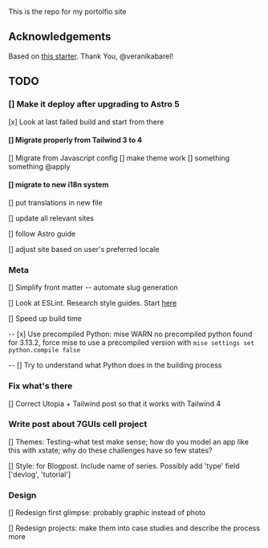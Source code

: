 This is the repo for my portolfio site

## Acknowledgements

Based on [this starter](https://github.com/veranikabarel/astro-portfolio). Thank You, @veranikabarel!

## TODO

### [] Make it deploy after upgrading to Astro 5

[x] Look at last failed build and start from there

#### [] Migrate properly from Tailwind 3 to 4

[] Migrate from Javascript config
[] make theme work
[] something something @apply

#### [] migrate to new i18n system

[] put translations in new file

[] update all relevant sites

[] follow Astro guide

[] adjust site based on user's preferred locale

### Meta

[] Simplify front matter -- automate slug generation

[] Look at ESLint. Research style guides. Start [here](<[url](https://www.youtube.com/watch?v=Cd-gBxzcsdA)>)

[] Speed up build time

-- [x] Use precompiled Python: mise WARN no precompiled python found for 3.13.2, force mise to use a precompiled version with `mise settings set python.compile false`

-- [] Try to understand what Python does in the building process

### Fix what's there

[] Correct Utopia + Tailwind post so that it works with Tailwind 4

### Write post about 7GUIs cell project

[] Themes: Testing-what test make sense; how do you model an app like this with xstate; why do these challenges have so few states?

[] Style: <Card> for Blogpost. Include name of series. Possibly add 'type' field ['devlog', 'tutorial']

### Design

[] Redesign first glimpse: probably graphic instead of photo

[] Redesign projects: make them into case studies and describe the process more
